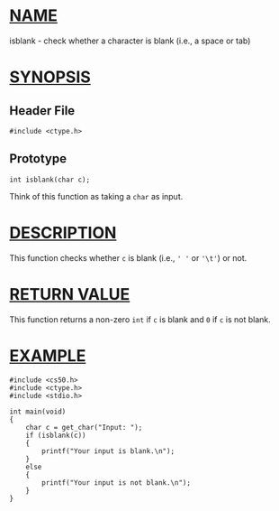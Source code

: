 # [NAME](#name)

isblank - check whether a character is blank (i.e., a space or tab)

# [SYNOPSIS](#synopsis)

## Header File

    #include <ctype.h>

## Prototype

    int isblank(char c);

Think of this function as taking a `char` as input.

# [DESCRIPTION](#description)

This function checks whether `c` is blank (i.e., `' '` or `'\t'`) or not.

# [RETURN VALUE](#return-value)

This function returns a non-zero `int` if `c` is blank and `0` if `c` is not blank.

# [EXAMPLE](#example)

    #include <cs50.h>
    #include <ctype.h>
    #include <stdio.h>

    int main(void)
    {
        char c = get_char("Input: ");
        if (isblank(c))
        {
            printf("Your input is blank.\n");
        }
        else
        {
            printf("Your input is not blank.\n");
        }
    }
